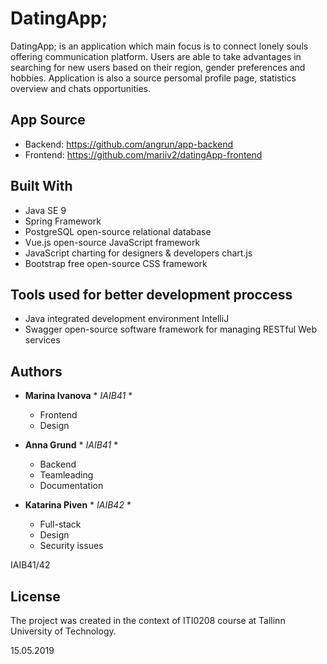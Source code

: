 DatingApp;
=========

DatingApp; is an application which main focus is to connect lonely souls offering communication platform. Users are able to take advantages in searching for new users based on their region, gender preferences and hobbies. Application is also a source persomal profile page, statistics overview and chats opportunities.

App Source
---------

* Backend: https://github.com/angrun/app-backend
* Frontend: https://github.com/mariiv2/datingApp-frontend

Built With
---------

- Java SE 9
- Spring Framework
- PostgreSQL open-source relational database
- Vue.js open-source JavaScript framework 
- JavaScript charting for designers & developers chart.js
- Bootstrap free open-source CSS framework

Tools used for better development proccess
---------

- Java integrated development environment IntelliJ
- Swagger open-source software framework for managing RESTful Web services


Authors
---------

- **Marina Ivanova** * *IAIB41* *
  - Frontend
  - Design
  
- **Anna Grund**  * *IAIB41* *
  - Backend
  - Teamleading
  - Documentation

- **Katarina Piven** * *IAIB42* *
  - Full-stack
  - Design
  - Security issues


IAIB41/42

License
---------

The project was created in the context of ITI0208 course at Tallinn University of Technology.

15.05.2019


